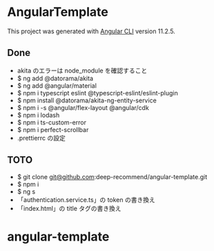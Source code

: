 # AngularTemplate

This project was generated with [Angular CLI](https://github.com/angular/angular-cli) version 11.2.5.

## Done

-   akita のエラーは node_module を確認すること
-   $ ng add @datorama/akita
-   $ ng add @angular/material
-   $ npm i typescript eslint @typescript-eslint/eslint-plugin
-   $ npm install @datorama/akita-ng-entity-service
-   $ npm i -s @angular/flex-layout @angular/cdk
-   $ npm i lodash
-   $ npm i ts-custom-error
-   $ npm i perfect-scrollbar
-   .prettierrc の設定

## TOTO

-   $ git clone git@github.com:deep-recommend/angular-template.git
-   $ npm i
-   $ ng s
-   「authentication.service.ts」の token の書き換え
-   「index.html」の title タグの書き換え

# angular-template
